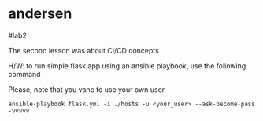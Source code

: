 # andersen
#lab2

The second lesson was about CI/CD concepts

H/W: to run simple flask app using an ansible playbook, use the following command

Please, note that you vane to use your own user 

`ansible-playbook flask.yml -i ./hosts -u <your_user> --ask-become-pass -vvvvv`

